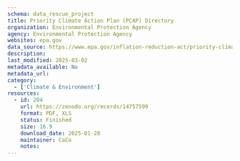 ```yaml
---
schema: data_rescue_project 
title: Priority Climate Action Plan (PCAP) Directory
organization: Environmental Protection Agency
agency: Environmental Protection Agency
websites: epa.gov
data_source: https://www.epa.gov/inflation-reduction-act/priority-climate-action-plan-directory
description: 
last_modified: 2025-03-02
metadata_available: No
metadata_url: 
category:
  - ['Climate & Environment'] 
resources:
  - id: 204
    url: https://zenodo.org/records/14757599
    format: PDF, XLS
    status: Finished
    size: 16.9
    download_date: 2025-01-28
    maintainer: CaCo
    notes: 
---
```

